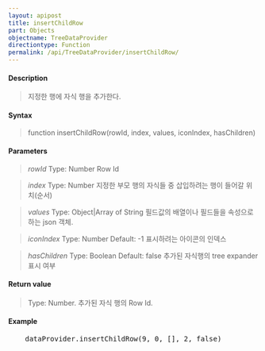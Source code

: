 ```yaml
---
layout: apipost
title: insertChildRow
part: Objects
objectname: TreeDataProvider
directiontype: Function
permalink: /api/TreeDataProvider/insertChildRow/
---
```



#### Description

> 지정한 행에 자식 행을 추가한다.

#### Syntax

> function insertChildRow(rowId, index, values, iconIndex, hasChildren)

#### Parameters

> *rowId*
> Type: Number
> Row Id

> *index*
> Type: Number
> 지정한 부모 행의 자식들 중 삽입하려는 행이 들어갈 위치(순서)

> *values*
> Type: Object|Array of String
> 필드값의 배열이나 필드들을 속성으로 하는 json 객체.

> *iconIndex*
> Type: Number
> Default: -1
> 표시하려는 아이콘의 인덱스

> *hasChildren*
> Type: Boolean
> Default: false
> 추가된 자식행의 tree expander 표시 여부

#### Return value

> Type: Number.
> 추가된 자식 행의 Row Id.

#### Example

<pre class="prettyprint">
    dataProvider.insertChildRow(9, 0, [], 2, false)
</pre>
